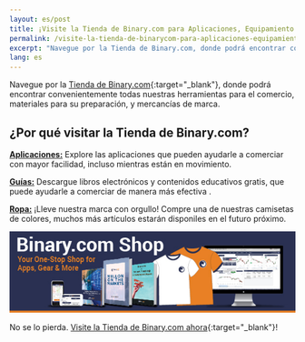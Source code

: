```yaml
---
layout: es/post
title: ¡Visite la Tienda de Binary.com para Aplicaciones, Equipamiento y Más!
permalink: /visite-la-tienda-de-binarycom-para-aplicaciones-equipamiento-y-mas
excerpt: "Navegue por la Tienda de Binary.com, donde podrá encontrar convenientemente todas nuestras herramientas para el comercio, materiales para su preparación, y mercancías de marca...."
lang: es
---
```


Navegue por la [Tienda de Binary.com](https://shop.binary.com/collections/all?utm_source=blog&utm_medium=social&utm_content=EN&utm_campaign=whatsnew){:target="_blank"}, donde podrá encontrar convenientemente todas nuestras herramientas para el comercio, materiales para su preparación, y mercancías de marca.

<h2>¿Por qué visitar la Tienda de Binary.com?</h2>


**<a href="https://shop.binary.com/collections/applications?utm_source=blog&utm_medium=social&utm_content=EN&utm_campaign=whatsnew" target="_blank">Aplicaciones:</a>** Explore las aplicaciones que pueden ayudarle a comerciar con mayor facilidad, incluso mientras están en movimiento.
<br>

**<a href="https://shop.binary.com/collections/guides?utm_source=blog&utm_medium=social&utm_content=EN&utm_campaign=whatsnew" target="_blank">Guías:</a>** Descargue libros electrónicos y contenidos educativos gratis, que puede ayudarle a comerciar de manera más efectiva .
<br>

**<a href="https://shop.binary.com/collections/apparels?utm_source=blog&utm_medium=social&utm_content=EN&utm_campaign=whatsnew" target="_blank">Ropa:</a>** ¡Lleve nuestra marca con orgullo! Compre una de nuestras camisetas de colores, muchos más artículos estarán disponiles en el futuro próximo.

<a href="https://shop.binary.com/collections/all?utm_source=blog&utm_medium=social&utm_content=EN&utm_campaign=whatsnew" target="_blank"><img src="/images/binary-shop-email-image-01.jpg" alt=""></a>

No se lo pierda. [Visite la Tienda de Binary.com ahora](https://shop.binary.com/collections/all?utm_source=blog&utm_medium=social&utm_content=EN&utm_campaign=whatsnew){:target="_blank"}!



